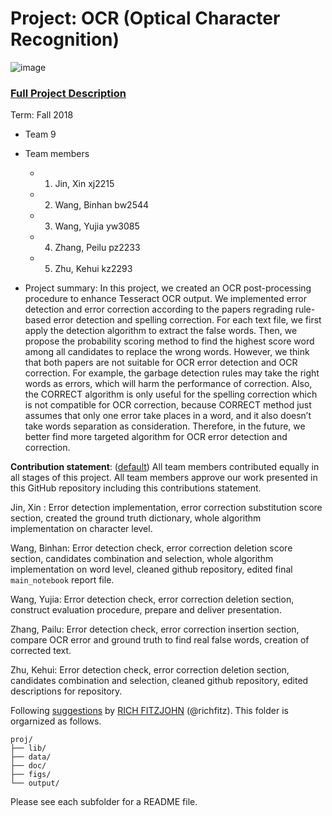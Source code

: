 # Project: OCR (Optical Character Recognition) 

![image](figs/intro.png)

### [Full Project Description](doc/project4_desc.md)

Term: Fall 2018

+ Team 9
+ Team members
	+ 1. Jin, Xin xj2215
	+ 2. Wang, Binhan bw2544
	+ 3. Wang, Yujia yw3085
	+ 4. Zhang, Peilu pz2233
	+ 5. Zhu, Kehui kz2293

+ Project summary: In this project, we created an OCR post-processing procedure to enhance Tesseract OCR output. We implemented error detection and error correction according to the papers regrading rule-based error detection and spelling correction. For each text file, we first apply the detection algorithm to extract the false words. Then, we propose the probability scoring method to find the highest score word among all candidates to replace the wrong words. However, we think that both papers are not suitable for OCR error detection and OCR correction. For example, the garbage detection rules may take the right words as errors, which will harm the performance of correction. Also, the CORRECT algorithm is only useful for the spelling correction which is not compatible for OCR correction, because CORRECT method just assumes that only one error take places in a word, and it also doesn’t take words separation as consideration. Therefore, in the future, we better find more targeted algorithm for OCR error detection and correction.      
	
**Contribution statement**: ([default](doc/a_note_on_contributions.md)) All team members contributed equally in all stages of this project. All team members approve our work presented in this GitHub repository including this contributions statement.

Jin, Xin : Error detection implementation, error correction substitution score section, created the ground truth dictionary, whole algorithm implementation on character level.

Wang, Binhan: Error detection check, error correction deletion score section, candidates combination and selection, whole algorithm implementation on word level, cleaned github repository, edited final `main_notebook` report file.

Wang, Yujia: Error detection check, error correction deletion section, construct evaluation procedure, prepare and deliver presentation.

Zhang, Pailu: Error detection check, error correction insertion section, compare OCR error and ground truth to find real false words, creation of corrected text.

Zhu, Kehui: Error detection check, error correction deletion section, candidates combination and selection, cleaned github repository, edited descriptions for repository.    


Following [suggestions](http://nicercode.github.io/blog/2013-04-05-projects/) by [RICH FITZJOHN](http://nicercode.github.io/about/#Team) (@richfitz). This folder is orgarnized as follows.



```
proj/
├── lib/
├── data/
├── doc/
├── figs/
└── output/
```

Please see each subfolder for a README file.
